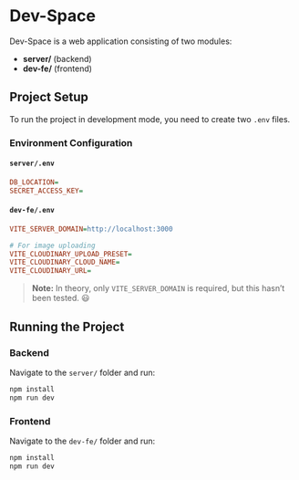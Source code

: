 # Dev-Space

Dev-Space is a web application consisting of two modules:

* **server/** (backend)
* **dev-fe/** (frontend)

## Project Setup

To run the project in development mode, you need to create two `.env` files.

### Environment Configuration

#### `server/.env`

```ini
DB_LOCATION=
SECRET_ACCESS_KEY=
```

#### `dev-fe/.env`

```ini
VITE_SERVER_DOMAIN=http://localhost:3000

# For image uploading
VITE_CLOUDINARY_UPLOAD_PRESET=
VITE_CLOUDINARY_CLOUD_NAME=
VITE_CLOUDINARY_URL=
```

> **Note:** In theory, only `VITE_SERVER_DOMAIN` is required, but this hasn’t been tested. 😃

## Running the Project

### Backend

Navigate to the `server/` folder and run:

```sh
npm install
npm run dev
```

### Frontend

Navigate to the `dev-fe/` folder and run:

```sh
npm install
npm run dev
```
